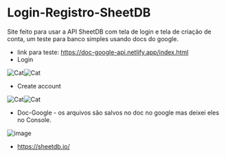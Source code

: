# Login-Registro-SheetDB
Site feito para usar a API SheetDB com tela de login e tela de criação de conta, um teste para banco simples usando docs do google.
 - link para teste: https://doc-google-api.netlify.app/index.html
 - Login

![Cat](https://media.discordapp.net/attachments/876828789152313344/1037849798809759786/unknown.png?width=317&height=331)![Cat](https://media.discordapp.net/attachments/876828789152313344/1037849799191429200/unknown.png?width=359&height=330)

 - Create account

![Cat](https://media.discordapp.net/attachments/876828789152313344/1037850945154990130/unknown.png?width=405&height=382)![Cat](https://media.discordapp.net/attachments/876828789152313344/1037851557384966174/unknown.png?width=405&height=382)

 - Doc-Google - os arquivos são salvos no doc no google mas deixei eles no Console.

![image](https://user-images.githubusercontent.com/65677195/199867033-0df1bcf6-53c1-4ae1-be88-814fca236638.png)

 - https://sheetdb.io/
